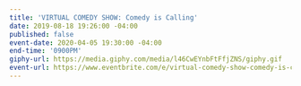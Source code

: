 ```yaml
---
title: 'VIRTUAL COMEDY SHOW: Comedy is Calling'
date: 2019-08-18 19:26:00 -04:00
published: false
event-date: 2020-04-05 19:30:00 -04:00
end-time: '0900PM'
giphy-url: https://media.giphy.com/media/l46CwEYnbFtFfjZNS/giphy.gif
event-url: https://www.eventbrite.com/e/virtual-comedy-show-comedy-is-calling-tickets-96364868917
---
```


